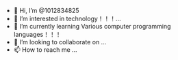 - 👋 Hi, I’m @1012834825
- 👀 I’m interested in technology！！！...
- 🌱 I’m currently learning Various computer programming languages！！！
- 💞️ I’m looking to collaborate on ...
- 📫 How to reach me ...

<!---
1012834825/1012834825 is a ✨ special ✨ repository because its `README.md` (this file) appears on your GitHub profile.
You can click the Preview link to take a look at your changes.
--->

